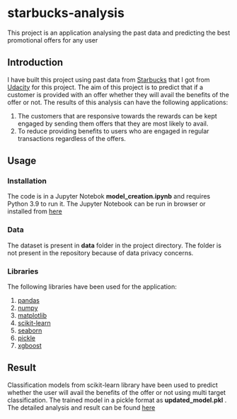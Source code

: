 # starbucks-analysis
This project is an application analysing the past data and predicting the best promotional offers for any user


## Introduction
I have built this project using past data from [Starbucks](https://www.starbucks.com) that I got from [Udacity](https://www.udacity.com/) for this project.
The aim of this project is to predict that if a customer is provided with an offer whether they will avail the benefits of the offer or not. 
The results of this analysis can have the following applications:

1. The customers that are responsive towards the rewards can be kept engaged by sending them offers that they are most likely to avail.
2. To reduce providing benefits to users who are engaged in regular transactions regardless of the offers.


## Usage

### Installation
The code is in a Jupyter Notebok __model_creation.ipynb__ and requires Python 3.9 to run it. The Jupyter Notebook can be run in browser or installed from [here](https://jupyter.org)

### Data
The dataset is present in __data__ folder in the project directory. The folder is not present in the repository because of data privacy concerns.

### Libraries
The following libraries have been used for the application:
1. [pandas](https://pandas.pydata.org)
2. [numpy](https://numpy.org)
3. [matplotlib](https://matplotlib.org)
4. [scikit-learn](https://scikit-learn.org)
5. [seaborn](https://seaborn.pydata.org)
6. [pickle](https://docs.python.org/3/library/pickle.html)
7. [xgboost](https://xgboost.readthedocs.io/en/stable/)


## Result
Classification models from scikit-learn library have been used to predict whether the user will avail the benefits of the offer or not using multi target classification. The trained model in a pickle format as __updated_model.pkl__ . The detailed analysis and result can be found [here](https://medium.com/@utkarshpadia/how-to-improve-customer-engagement-by-analysing-past-data-27a702ff8f60)







